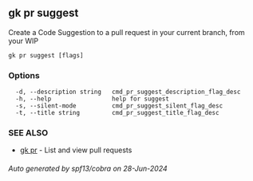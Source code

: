 ## gk pr suggest

Create a Code Suggestion to a pull request in your current branch, from your WIP

```
gk pr suggest [flags]
```

### Options

```
  -d, --description string   cmd_pr_suggest_description_flag_desc
  -h, --help                 help for suggest
  -s, --silent-mode          cmd_pr_suggest_silent_flag_desc
  -t, --title string         cmd_pr_suggest_title_flag_desc
```

### SEE ALSO

* [gk pr](gk_pr.md)	 - List and view pull requests

###### Auto generated by spf13/cobra on 28-Jun-2024
